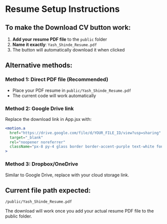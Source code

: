 # Resume Setup Instructions

## To make the Download CV button work:

1. **Add your resume PDF file** to the `public` folder
2. **Name it exactly**: `Yash_Shinde_Resume.pdf`
3. The button will automatically download it when clicked

## Alternative methods:

### Method 1: Direct PDF file (Recommended)
- Place your PDF resume in `public/Yash_Shinde_Resume.pdf`
- The current code will work automatically

### Method 2: Google Drive link
Replace the download link in App.jsx with:
```jsx
<motion.a
  href="https://drive.google.com/file/d/YOUR_FILE_ID/view?usp=sharing"
  target="_blank"
  rel="noopener noreferrer"
  className="px-8 py-4 glass border border-accent-purple text-white font-semibold rounded-lg hover:bg-accent-purple/20 transition-all duration-300 flex items-center gap-2"
>
```

### Method 3: Dropbox/OneDrive
Similar to Google Drive, replace with your cloud storage link.

## Current file path expected:
`/public/Yash_Shinde_Resume.pdf`

The download will work once you add your actual resume PDF file to the public folder.